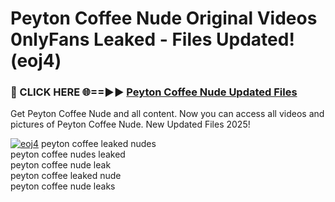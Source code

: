 # Peyton Coffee Nude Original Videos 0nlyFans Leaked - Files Updated! (eoj4)

<h3>🔴 CLICK HERE 🌐==►► <a href="https://tinyurl.com/yrmya6cz" rel="nofollow">Peyton Coffee Nude Updated Files</a></h3>

Get Peyton Coffee Nude and all content. Now you can access all videos and pictures of Peyton Coffee Nude. New Updated Files 2025!

[![eoj4](https://i.imgur.com/FMdXYCs.gif)](https://tinyurl.com/yrmya6cz)
peyton coffee leaked nudes<br>
peyton coffee nudes leaked<br>
peyton coffee nude leak<br>
peyton coffee leaked nude<br>
peyton coffee nude leaks